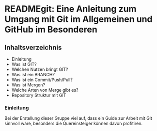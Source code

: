 # READMEgit: Eine Anleitung zum Umgang mit Git im Allgemeinen und GitHub im Besonderen

## Inhaltsverzeichnis

* Einleitung
* Was ist GIT?
* Welchen Nutzen bringt GIT?
* Was ist ein BRANCH?
* Was ist ein Commit/Push/Pull?
* Was ist Mergen?
* Welche Arten von Merge gibt es?
* Repository Struktur mit GIT


### Einleitung

Bei der Erstellung dieser Gruppe viel auf, dass ein Guide zur Arbeit mit Git sinnvoll wäre, besonders die Quereinsteiger können davon profitiren.


